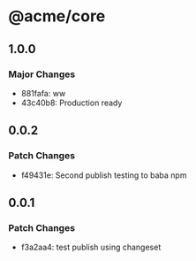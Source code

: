 # @acme/core

## 1.0.0

### Major Changes

- 881fafa: ww
- 43c40b8: Production ready

## 0.0.2

### Patch Changes

- f49431e: Second publish testing to baba npm

## 0.0.1

### Patch Changes

- f3a2aa4: test publish using changeset
